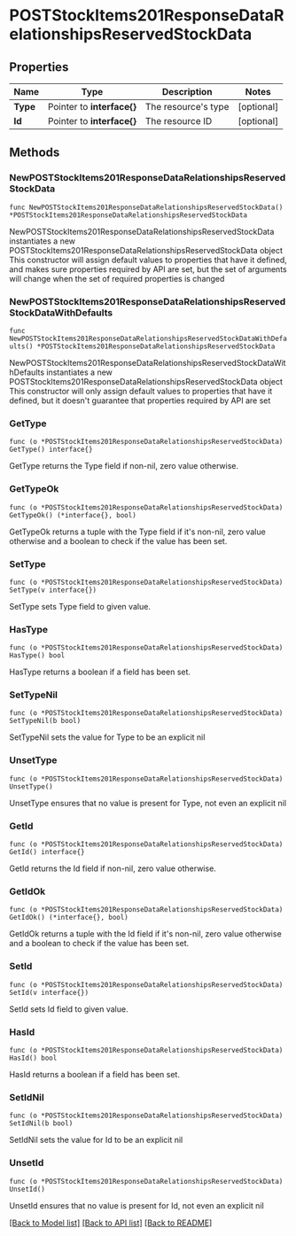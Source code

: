 # POSTStockItems201ResponseDataRelationshipsReservedStockData

## Properties

Name | Type | Description | Notes
------------ | ------------- | ------------- | -------------
**Type** | Pointer to **interface{}** | The resource&#39;s type | [optional] 
**Id** | Pointer to **interface{}** | The resource ID | [optional] 

## Methods

### NewPOSTStockItems201ResponseDataRelationshipsReservedStockData

`func NewPOSTStockItems201ResponseDataRelationshipsReservedStockData() *POSTStockItems201ResponseDataRelationshipsReservedStockData`

NewPOSTStockItems201ResponseDataRelationshipsReservedStockData instantiates a new POSTStockItems201ResponseDataRelationshipsReservedStockData object
This constructor will assign default values to properties that have it defined,
and makes sure properties required by API are set, but the set of arguments
will change when the set of required properties is changed

### NewPOSTStockItems201ResponseDataRelationshipsReservedStockDataWithDefaults

`func NewPOSTStockItems201ResponseDataRelationshipsReservedStockDataWithDefaults() *POSTStockItems201ResponseDataRelationshipsReservedStockData`

NewPOSTStockItems201ResponseDataRelationshipsReservedStockDataWithDefaults instantiates a new POSTStockItems201ResponseDataRelationshipsReservedStockData object
This constructor will only assign default values to properties that have it defined,
but it doesn't guarantee that properties required by API are set

### GetType

`func (o *POSTStockItems201ResponseDataRelationshipsReservedStockData) GetType() interface{}`

GetType returns the Type field if non-nil, zero value otherwise.

### GetTypeOk

`func (o *POSTStockItems201ResponseDataRelationshipsReservedStockData) GetTypeOk() (*interface{}, bool)`

GetTypeOk returns a tuple with the Type field if it's non-nil, zero value otherwise
and a boolean to check if the value has been set.

### SetType

`func (o *POSTStockItems201ResponseDataRelationshipsReservedStockData) SetType(v interface{})`

SetType sets Type field to given value.

### HasType

`func (o *POSTStockItems201ResponseDataRelationshipsReservedStockData) HasType() bool`

HasType returns a boolean if a field has been set.

### SetTypeNil

`func (o *POSTStockItems201ResponseDataRelationshipsReservedStockData) SetTypeNil(b bool)`

 SetTypeNil sets the value for Type to be an explicit nil

### UnsetType
`func (o *POSTStockItems201ResponseDataRelationshipsReservedStockData) UnsetType()`

UnsetType ensures that no value is present for Type, not even an explicit nil
### GetId

`func (o *POSTStockItems201ResponseDataRelationshipsReservedStockData) GetId() interface{}`

GetId returns the Id field if non-nil, zero value otherwise.

### GetIdOk

`func (o *POSTStockItems201ResponseDataRelationshipsReservedStockData) GetIdOk() (*interface{}, bool)`

GetIdOk returns a tuple with the Id field if it's non-nil, zero value otherwise
and a boolean to check if the value has been set.

### SetId

`func (o *POSTStockItems201ResponseDataRelationshipsReservedStockData) SetId(v interface{})`

SetId sets Id field to given value.

### HasId

`func (o *POSTStockItems201ResponseDataRelationshipsReservedStockData) HasId() bool`

HasId returns a boolean if a field has been set.

### SetIdNil

`func (o *POSTStockItems201ResponseDataRelationshipsReservedStockData) SetIdNil(b bool)`

 SetIdNil sets the value for Id to be an explicit nil

### UnsetId
`func (o *POSTStockItems201ResponseDataRelationshipsReservedStockData) UnsetId()`

UnsetId ensures that no value is present for Id, not even an explicit nil

[[Back to Model list]](../README.md#documentation-for-models) [[Back to API list]](../README.md#documentation-for-api-endpoints) [[Back to README]](../README.md)


